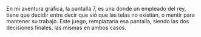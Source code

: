 En mi aventura gráfica, la pantalla 7, es una donde un empleado del rey, tiene que decidir entre decir que vió que las telas no existían, o mentir para mantener su trabajo. Este juego, remplazaría esa pantalla, siendo las dos decisiones finales, las mismas en ambos casos.
